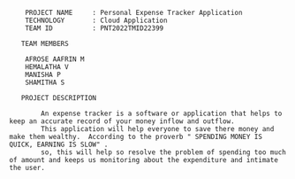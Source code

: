 
        PROJECT NAME     : Personal Expense Tracker Application
        TECHNOLOGY       : Cloud Application
        TEAM ID          : PNT2022TMID22399
        
       TEAM MEMBERS
        
        AFROSE AAFRIN M
        HEMALATHA V
        MANISHA P
        SHAMITHA S
       
       PROJECT DESCRIPTION
       
            An expense tracker is a software or application that helps to keep an accurate record of your money inflow and outflow.
            This application will help everyone to save there money and make them wealthy.  According to the proverb " SPENDING MONEY IS QUICK, EARNING IS SLOW" .
            so, this will help so resolve the problem of spending too much of amount and keeps us monitoring about the expenditure and intimate the user.
        
